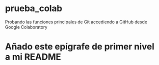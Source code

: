# prueba_colab
Probando las funciones principales de Git accediendo a GitHub desde Google Colaboratory
# Añado este epígrafe de primer nivel a mi README
